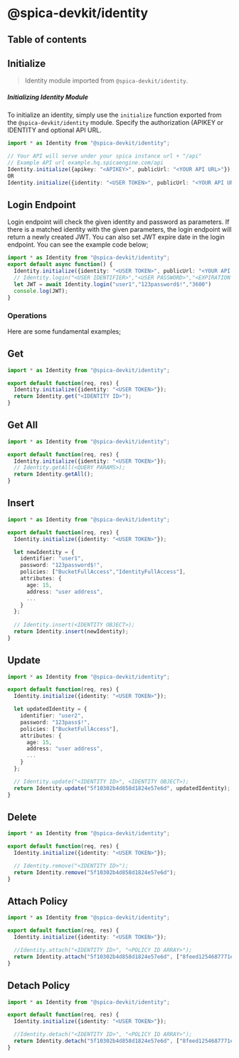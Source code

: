 # @spica-devkit/identity

## Table of contents

## Initialize

> Identity module imported from `@spica-devkit/identity`.

##### Initializing Identity Module

To initialize an identity, simply use the `initialize` function exported from the `@spica-devkit/identity` module. Specify the authorization (APIKEY or IDENTITY and optional API URL. 

```typescript
import * as Identity from "@spica-devkit/identity";

// Your API will serve under your spica instance url + "/api"
// Example API url example.hq.spicaengine.com/api
Identity.initialize({apikey: "<APIKEY>", publicUrl: "<YOUR API URL>"}); 
OR
Identity.initialize({identity: "<USER TOKEN>", publicUrl: "<YOUR API URL>"}); 
```

## Login Endpoint

Login endpoint will check the given identity and password as parameters. If there is a matched identity with the given parameters, the login endpoint will return a newly created JWT. You can also set JWT expire date in the login endpoint. You can see the example code below;

```typescript
import * as Identity from "@spica-devkit/identity";
export default async function() {
  Identity.initialize({identity: "<USER TOKEN>", publicUrl: "<YOUR API URL>"});
  // Identity.login("<USER IDENTIFIER>","<USER PASSWORD>","<EXPIRATION IN SECONDS>")
  let JWT = await Identity.login("user1","123password$!","3600")
  console.log(JWT);
}
```

### Operations

Here are some fundamental examples;

## Get

```typescript
import * as Identity from "@spica-devkit/identity";

export default function(req, res) {
  Identity.initialize({identity: "<USER TOKEN>"});
  return Identity.get("<IDENTITY ID>");
}
```

## Get All

```typescript
import * as Identity from "@spica-devkit/identity";

export default function(req, res) {
  Identity.initialize({identity: "<USER TOKEN>"});
  // Identity.getAll(<QUERY PARAMS>);
  return Identity.getAll();
}
```

## Insert

```typescript
import * as Identity from "@spica-devkit/identity";

export default function(req, res) {
  Identity.initialize({identity: "<USER TOKEN>"});

  let newIdentity = {
    identifier: "user1",
    password: "123password$!",
    policies: ["BucketFullAccess","IdentityFullAccess"],
    attributes: {
      age: 15,
      address: "user address",
      ...
    }
  };
  
  // Identity.insert(<IDENTITY OBJECT>);
  return Identity.insert(newIdentity);
}
```

## Update

```typescript
import * as Identity from "@spica-devkit/identity";

export default function(req, res) {
  Identity.initialize({identity: "<USER TOKEN>"});

  let updatedIdentity = {
    identifier: "user2",
    password: "123pass$!",
    policies: ["BucketFullAccess"],
    attributes: {
      age: 15,
      address: "user address",
      ...
    }
  };

  // Identity.update("<IDENTITY ID>", <IDENTITY OBJECT>);
  return Identity.update("5f10302b4d858d1824e57e6d", updatedIdentity);
}
```

## Delete

```typescript
import * as Identity from "@spica-devkit/identity";

export default function(req, res) {
  Identity.initialize({identity: "<USER TOKEN>"});

  // Identity.remove("<IDENTITY ID>");
  return Identity.remove("5f10302b4d858d1824e57e6d");
}
```

## Attach Policy

```typescript
import * as Identity from "@spica-devkit/identity";

export default function(req, res) {
  Identity.initialize({identity: "<USER TOKEN>"});

  //Identity.attach("<IDENTITY ID>", "<POLICY ID ARRAY>");
  return Identity.attach("5f10302b4d858d1824e57e6d", ["8feed1254687771ed4e5811a", "BucketFullAccess"]);
}
```

## Detach Policy

```typescript
import * as Identity from "@spica-devkit/identity";

export default function(req, res) {
  Identity.initialize({identity: "<USER TOKEN>"});

  //Identity.detach("<IDENTITY ID>", "<POLICY ID ARRAY>");
  return Identity.detach("5f10302b4d858d1824e57e6d", ["8feed1254687771ed4e5811a", "BucketFullAccess"]);
}
```